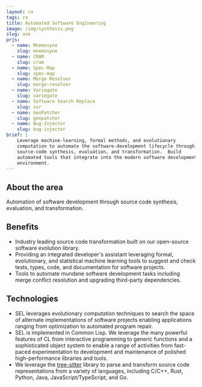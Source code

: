 ```yaml
---
layout: ra
tags: ra
title: Automated Software Engineering
image: /img/synthesis.png
slug: ase
prjs:
  - name: Mnemosyne
    slug: mnemosyne
  - name: CRAM
    slug: cram
  - name: Spec-Map
    slug: spec-map
  - name: Merge Resolver
    slug: merge-resolver
  - name: Variegate
    slug: variegate
  - name: Software Search Replace
    slug: ssr
  - name: GenPatcher
    slug: genpatcher
  - name: Bug-Injector
    slug: bug-injector
brief: |
    Leverage machine-learning, formal methods, and evolutionary
    computation to automate the software-development lifecycle through
    source-code synthesis, evaluation, and transformation.  Build
    automated tools that integrate into the modern software development
    environment.
---
```


## About the area

Automation of software development through source code synthesis,
evaluation, and transformation.

## Benefits
- Industry leading source code transformation built on our open-source
  software evolution library.
- Providing an integrated developer's assistant leveraging formal,
  evolutionary, and statistical machine learning tools to suggest and
  check tests, types, code, and documentation for software projects.
- Tools to automate mundane software development tasks including merge
  conflict resolution and upgrading third-party dependencies.

## Technologies
- SEL leverages evolutionary computation techniques to search the
  space of alternate implementations of software projects enabling
  applications ranging from optimization to automated program repair.
- SEL is implemented in Common Lisp.  We leverage the many powerful
  features of CL from interactive programming to generic functions and
  a sophisticated object system to enable a range of activities from
  fast-paced experimentation to development and maintenance of
  polished high-performance libraries and tools.
- We leverage the [tree-sitter](https://tree-sitter.github.io/tree-sitter/)
  library to parse and transform source code representations from
  a variety of languages, including C/C++, Rust, Python, Java,
  JavaScript/TypeScript, and Go.

